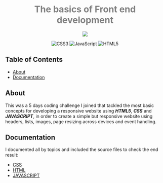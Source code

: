 <div align=center>

<h1 style="color:gray">The basics of Front end development</h1>
<img src="https://media.giphy.com/media/436hhtZJQAT86nomhG/giphy.gif"></img>
  
<div style="background-image: linear-gradient(to left, violet, indigo, blue, green, yellow)"></div>


![CSS3](https://img.shields.io/badge/css3-%231572B6.svg?style=for-the-badge&logo=css3&logoColor=white)
![JavaScript](https://img.shields.io/badge/javascript-%23323330.svg?style=for-the-badge&logo=javascript&logoColor=%23F7DF1E)
![HTML5](https://img.shields.io/badge/html5-%23E34F26.svg?style=for-the-badge&logo=html5&logoColor=white)
</div>

## Table of Contents

- [About](#about)
- [Documentation](#doc)

## About <a name = "about"></a>

This was a 5 days coding challenge I joined that tackled the most basic concepts for developing a responsive website using ___HTML5___, ___CSS___ and ___JAVASCRIPT___, in order to create a simple but responsive website using headers, lists, images, page resizing across devices and event handling.

## Documentation <a name = "doc"></a>

I documented all by topics and included the source files to check the end result:

- [CSS](./Documentation/CSS.md) </li>
- [HTML](./Documentation/HTML.md) </li>
- [JAVASCRIPT](./Documentation/JAVASCRIPT.md) </li>

